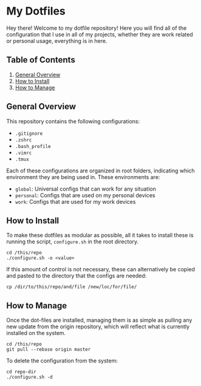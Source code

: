 # My Dotfiles
Hey there! Welcome to my dotfile repository! Here you will find all of the configuration that I use in all of my projects, whether they are work related or personal usage, everything is in here.

## Table of Contents
1. [General Overview](#general-overview)
2. [How to Install](#how-to-install)
3. [How to Manage](#how-to-manage)

## General Overview
This repository contains the following configurations:
- `.gitignore`
- `.zshrc`
- `.bash_profile`
- `.vimrc`
- `.tmux`

Each of these configurations are organized in root folders, indicating which environment they are being used in. These environments are:
- `global`: Universal configs that can work for any situation
- `personal`: Configs that are used on my personal devices
- `work`: Configs that are used for my work devices

## How to Install
To make these dotfiles as modular as possible, all it takes to install these is running the script, `configure.sh` in the root directory.
```
cd /this/repo
./configure.sh -o <value>
```

If this amount of control is not necessary, these can alternatively be copied and pasted to the directory that the configs are needed:
```
cp /dir/to/this/repo/and/file /new/loc/for/file/
```

## How to Manage
Once the dot-files are installed, managing them is as simple as pulling any new update from the origin repository, which will reflect what is currently installed on the system.
```
cd /this/repo
git pull --rebase origin master
```

To delete the configuration from the system:
```
cd repo-dir
./configure.sh -d
```